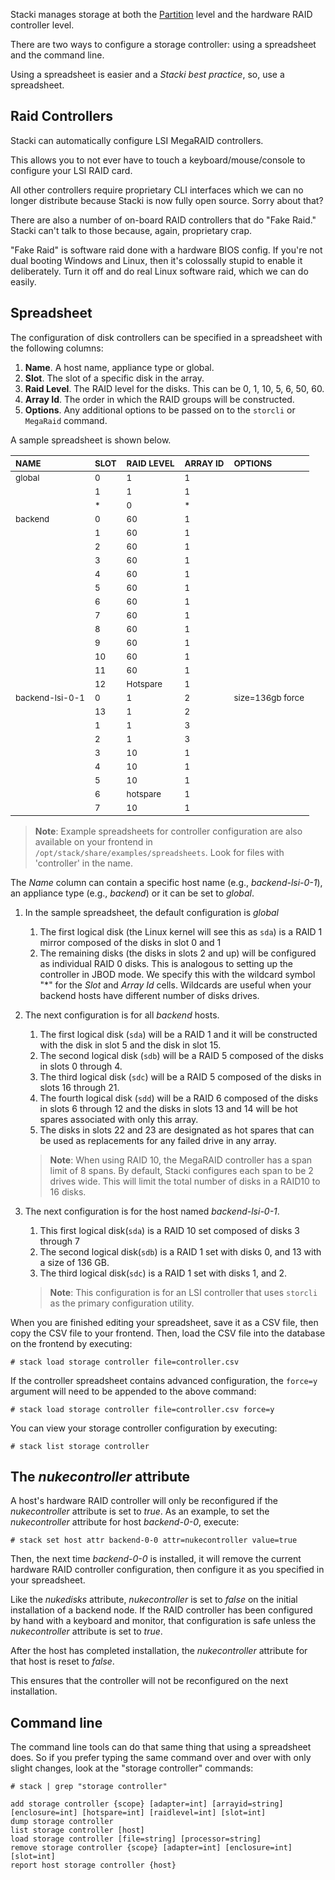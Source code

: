 Stacki manages storage at both the [Partition](Partitioning-Configuration) level and the hardware RAID controller level.

There are two ways to configure a storage controller: using a spreadsheet and the command line.

Using a spreadsheet is easier and a *Stacki best practice*, so, use a spreadsheet.

## Raid Controllers

Stacki can automatically configure LSI MegaRAID controllers.

This allows you to not ever have to touch a keyboard/mouse/console to configure your LSI RAID card.

All other controllers require proprietary CLI interfaces which we can no longer distribute because Stacki is now fully open source. Sorry about that?

There are also a number of on-board RAID controllers that do "Fake Raid." Stacki can't talk to those because, again, proprietary crap.

"Fake Raid" is software raid done with a hardware BIOS config. If you're not dual booting Windows and Linux, then it's colossally stupid to enable it deliberately. Turn it off and do real Linux software raid, which we can do easily.

## Spreadsheet

The configuration of disk controllers can be specified in a
spreadsheet with the following columns:

1. **Name**. A host name, appliance type or global.  
1. **Slot**. The slot of a specific disk in the array.  
1. **Raid Level**. The RAID level for the disks. This can be 0, 1, 10, 5, 6, 50, 60.  
1. **Array Id**. The order in which the RAID groups will be constructed.
1. **Options**. Any additional options to be passed on to the ```storcli``` or ```MegaRaid``` command.

A sample spreadsheet is shown below.

| <sub>NAME</sub>            | <sub>SLOT</sub> | <sub>RAID LEVEL</sub> | <sub>ARRAY ID</sub> | <sub>OPTIONS</sub>          |
|:---------------------------|:----------------|:----------------------|:--------------------|:----------------------------|
| <sub>global</sub>          | <sub>0</sub>    | <sub>1</sub>          | <sub>1</sub>        |                             |
|                            | <sub>1</sub>    | <sub>1</sub>          | <sub>1</sub>        |                             |
|                            | <sub>*</sub>    | <sub>0</sub>          | <sub>*</sub>        |                             |
| <sub>backend</sub>         | <sub>0</sub>    | <sub>60</sub>         | <sub>1</sub>        |                             |
|                            | <sub>1</sub>    | <sub>60</sub>         | <sub>1</sub>        |                             |
|                            | <sub>2</sub>    | <sub>60</sub>         | <sub>1</sub>        |                             |
|                            | <sub>3</sub>    | <sub>60</sub>         | <sub>1</sub>        |                             |
|                            | <sub>4</sub>    | <sub>60</sub>         | <sub>1</sub>        |                             |
|                            | <sub>5</sub>    | <sub>60</sub>         | <sub>1</sub>        |                             |
|                            | <sub>6</sub>    | <sub>60</sub>         | <sub>1</sub>        |                             |
|                            | <sub>7</sub>    | <sub>60</sub>         | <sub>1</sub>        |                             |
|                            | <sub>8</sub>    | <sub>60</sub>         | <sub>1</sub>        |                             |
|                            | <sub>9</sub>    | <sub>60</sub>         | <sub>1</sub>        |                             |
|                            | <sub>10</sub>   | <sub>60</sub>         | <sub>1</sub>        |                             |
|                            | <sub>11</sub>   | <sub>60</sub>         | <sub>1</sub>        |                             |
|                            | <sub>12</sub>   | <sub>Hotspare</sub>   | <sub>1</sub>        |                             |
| <sub>backend-lsi-0-1</sub> | <sub>0</sub>    | <sub>1</sub>          | <sub>2</sub>        | <sub>size=136gb force</sub> |
|                            | <sub>13</sub>   | <sub>1</sub>          | <sub>2</sub>        |                             |
|                            | <sub>1</sub>    | <sub>1</sub>          | <sub>3</sub>        |                             |
|                            | <sub>2</sub>    | <sub>1</sub>          | <sub>3</sub>        |                             |
|                            | <sub>3</sub>    | <sub>10</sub>         | <sub>1</sub>        |                             |
|                            | <sub>4</sub>    | <sub>10</sub>         | <sub>1</sub>        |                             |
|                            | <sub>5</sub>    | <sub>10</sub>         | <sub>1</sub>        |                             |
|                            | <sub>6</sub>    | <sub>hotspare</sub>   | <sub>1</sub>        |                             |
|                            | <sub>7</sub>    | <sub>10</sub>         | <sub>1</sub>        |                             |

> **Note**:  Example spreadsheets for controller configuration are also available on your frontend in `/opt/stack/share/examples/spreadsheets`. Look for files with 'controller' in the name.

The _Name_ column can contain a specific host name (e.g., _backend-lsi-0-1_), an
appliance type (e.g., _backend_) or it can be set to _global_.

1. In the sample spreadsheet, the default configuration is _global_
   1. The first logical disk (the Linux kernel will see this as ```sda```) is a RAID 1 mirror composed of the disks in slot 0 and 1
   1. The remaining disks (the disks in slots 2 and up) will be configured as individual RAID 0 disks.
      This is analogous to setting up the controller in JBOD mode.
      We specify this with the wildcard symbol "*" for the _Slot_ and _Array Id_ cells.
      Wildcards are useful when your backend hosts have different number of disks drives.
1. The next configuration is for all _backend_ hosts.
   1. The first logical disk (```sda```) will be a RAID 1 and it will be constructed with the disk in slot 5 and the disk in slot 15.
   1. The second logical disk (```sdb```) will be a RAID 5 composed of the disks in slots 0 through 4.
   1. The third logical disk (```sdc```) will be a RAID 5 composed of the disks in slots 16 through 21.
   1. The fourth logical disk (```sdd```) will be a RAID 6 composed of the disks in slots 6 through 12 and
      the disks in slots 13 and 14 will be hot spares associated with only this array.
   1. The disks in slots 22 and 23 are designated as hot spares that can be used as replacements for any failed drive in any array.
   > **Note**: When using RAID 10, the MegaRAID controller has a span limit of 8 spans.
   > By default, Stacki configures each span to be 2 drives wide. This will limit the
   > total number of disks in a RAID10 to 16 disks.

1. The next configuration is for the host named _backend-lsi-0-1_.
   1. This first logical disk(```sda```) is a RAID 10 set composed of disks 3 through 7
   1. The second logical disk(```sdb```) is a RAID 1 set with disks 0, and 13 with a size of 136 GB.
   1. The third logical disk(```sdc```) is a RAID 1 set with disks 1, and 2.
   > **Note**: This configuration is for an LSI controller that uses `storcli` as the primary
   > configuration utility.

When you are finished editing your spreadsheet, save it as a CSV file, then copy the CSV file to your frontend. Then, load the CSV file into the database on the frontend by executing:

```
# stack load storage controller file=controller.csv
```

If the controller spreadsheet contains advanced configuration, the ```force=y``` argument will need to be appended to the above command:

```
# stack load storage controller file=controller.csv force=y
```

You can view your storage controller configuration by executing:
```
# stack list storage controller
```

## The _nukecontroller_ attribute

A host's hardware RAID controller will only be reconfigured if the _nukecontroller_ attribute is set to _true_.
As an example, to set the _nukecontroller_ attribute for host _backend-0-0_, execute:

```
# stack set host attr backend-0-0 attr=nukecontroller value=true
```

Then, the next time _backend-0-0_ is installed, it will remove the current hardware RAID controller configuration, then configure it as you specified in your spreadsheet.

Like the _nukedisks_ attribute, _nukecontroller_ is set to _false_ on the initial installation of a backend node. If the RAID controller has been configured by hand with a keyboard and monitor, that configuration is safe unless the _nukecontroller_ attribute is set to _true_.

After the host has completed installation, the _nukecontroller_ attribute for that host is reset to _false_.

This ensures that the controller will not be reconfigured on the next installation.

## Command line

The command line tools can do that same thing that using a spreadsheet does. So if you prefer typing the same command over and over with only slight changes, look at the "storage controller" commands:

```
# stack | grep "storage controller"

add storage controller {scope} [adapter=int] [arrayid=string] [enclosure=int] [hotspare=int] [raidlevel=int] [slot=int]
dump storage controller
list storage controller [host]
load storage controller [file=string] [processor=string]
remove storage controller {scope} [adapter=int] [enclosure=int] [slot=int]
report host storage controller {host}
```
